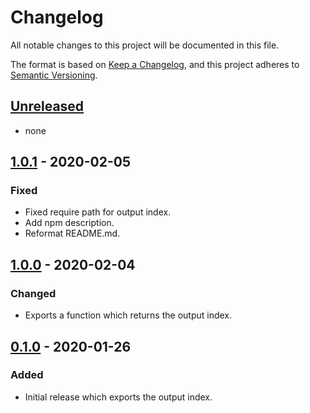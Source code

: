 # Changelog

All notable changes to this project will be documented in this file.

The format is based on [Keep a Changelog](https://keepachangelog.com/en/1.0.0/),
and this project adheres to [Semantic Versioning](https://semver.org/spec/v2.0.0.html).

## [Unreleased]

- none

## [1.0.1] - 2020-02-05

### Fixed

- Fixed require path for output index.
- Add npm description.
- Reformat README.md.

## [1.0.0] - 2020-02-04

### Changed

- Exports a function which returns the output index.

## [0.1.0] - 2020-01-26

### Added

- Initial release which exports the output index.

[unreleased]: https://github.com/generative-music/samples-alex-bainter/compare/v1.0.1...HEAD
[1.0.1]: https://github.com/generative-music/samples-alex-bainter/compare/v1.0.0...v1.0.1
[1.0.0]: https://github.com/generative-music/samples-alex-bainter/compare/v0.1.0...v1.0.0
[0.1.0]: https://github.com/generative-music/samples-alex-bainter/releases/tag/v0.0.1
